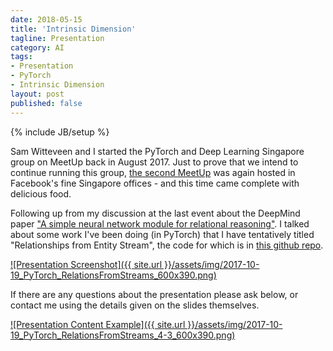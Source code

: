 ```yaml
---
date: 2018-05-15
title: 'Intrinsic Dimension'
tagline: Presentation
category: AI
tags:
- Presentation
- PyTorch
- Intrinsic Dimension
layout: post
published: false
---
```

{% include JB/setup %}


Sam Witteveen and I started the PyTorch and Deep Learning Singapore group on MeetUp back in August 2017.  Just
to prove that we intend to continue running this group, [the second MeetUp](https://www.meetup.com/PyTorch-and-Deep-Learning-Singapore/events/243672468/) 
was again hosted in Facebook's fine Singapore offices - and this time came complete with delicious food.

Following up from my discussion at the last event about the DeepMind paper 
["A simple neural network module for relational reasoning"](https://arxiv.org/abs/1706.01427).  I talked
about some work I've been doing (in PyTorch) that I have tentatively titled 
"Relationships from Entity Stream", the code for which is in [this github repo](https://github.com/mdda/relational-networks).

<a href="http://redcatlabs.com/2017-10-19_PyTorch_RelationsFromStreams/" target="_blank">
![Presentation Screenshot]({{ site.url }}/assets/img/2017-10-19_PyTorch_RelationsFromStreams_600x390.png)
</a>

If there are any questions about the presentation please ask below, 
or contact me using the details given on the slides themselves.

<a href="http://redcatlabs.com/2017-10-19_PyTorch_RelationsFromStreams/#/4/3" target="_blank">
![Presentation Content Example]({{ site.url }}/assets/img/2017-10-19_PyTorch_RelationsFromStreams_4-3_600x390.png)
</a>

